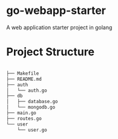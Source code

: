 # go-webapp-starter

A web application starter project in golang

# Project Structure

```bash

├── Makefile
├── README.md
├── auth
│   └── auth.go
├── db
│   ├── database.go
│   └── mongodb.go
├── main.go
├── routes.go
└── user
    └── user.go
    
```
